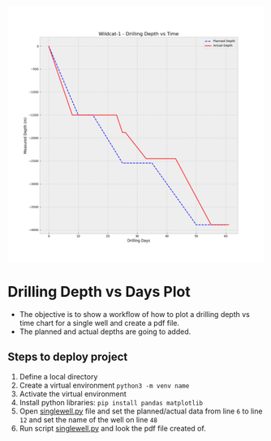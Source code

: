 ![image](/Wildcat-1_depthTimeChart.png)
# Drilling Depth vs Days Plot
* The objective is to show a workflow of how to plot a drilling depth vs time chart for a single well and create a pdf file.
* The planned and actual depths are going to added.

## Steps to deploy project
1. Define a local directory  
2. Create a virtual environment ```python3 -m venv name```
3. Activate the virtual environment
4. Install python libraries: ```pip install pandas matplotlib```
5. Open [singlewell.py](https://github.com/r3card0/Drilling-Depth-vs-Time/blob/main/singlewell.py) file and set the planned/actual data from line ```6``` to line ```12``` and set the name of the well on line ```48```
6. Run script [singlewell.py](https://github.com/r3card0/Drilling-Depth-vs-Time/blob/main/singlewell.py) and look the pdf file created of.

